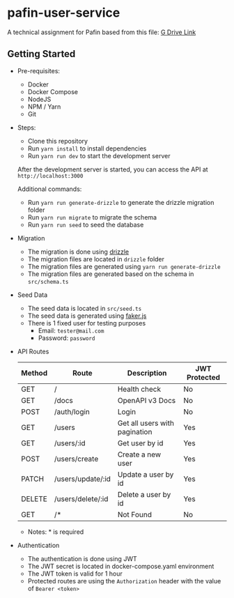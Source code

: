 # pafin-user-service

A technical assignment for Pafin based from this file: [G Drive Link](https://drive.google.com/file/d/1LmthPz-z6-mzKjFHpB0WjvpDoESLuXNJ/view)

## Getting Started

- Pre-requisites:

  - Docker
  - Docker Compose
  - NodeJS
  - NPM / Yarn
  - Git

- Steps:

  - Clone this repository
  - Run `yarn install` to install dependencies
  - Run `yarn run dev` to start the development server

  After the development server is started, you can access the API at `http://localhost:3000`

  Additional commands:

  - Run `yarn run generate-drizzle` to generate the drizzle migration folder
  - Run `yarn run migrate` to migrate the schema
  - Run `yarn run seed` to seed the database

- Migration

  - The migration is done using [drizzle](https://orm.drizzle.team/)
  - The migration files are located in `drizzle` folder
  - The migration files are generated using `yarn run generate-drizzle`
  - The migration files are generated based on the schema in `src/schema.ts`

- Seed Data

  - The seed data is located in `src/seed.ts`
  - The seed data is generated using [faker.js](https://fakerjs.dev/)
  - There is 1 fixed user for testing purposes
    - Email: `tester@mail.com`
    - Password: `password`

- API Routes

  | Method | Route             | Description                   | JWT Protected |
  | ------ | ----------------- | ----------------------------- | ------------- |
  | GET    | /                 | Health check                  | No            |
  | GET    | /docs             | OpenAPI v3 Docs               | No            |
  | POST   | /auth/login       | Login                         | No            |
  | GET    | /users            | Get all users with pagination | Yes           |
  | GET    | /users/:id        | Get user by id                | Yes           |
  | POST   | /users/create     | Create a new user             | Yes           |
  | PATCH  | /users/update/:id | Update a user by id           | Yes           |
  | DELETE | /users/delete/:id | Delete a user by id           | Yes           |
  | GET    | /\*               | Not Found                     | No            |

  - Notes: \* is required

- Authentication

  - The authentication is done using JWT
  - The JWT secret is located in docker-compose.yaml environment
  - The JWT token is valid for 1 hour
  - Protected routes are using the `Authorization` header with the value of `Bearer <token>`

